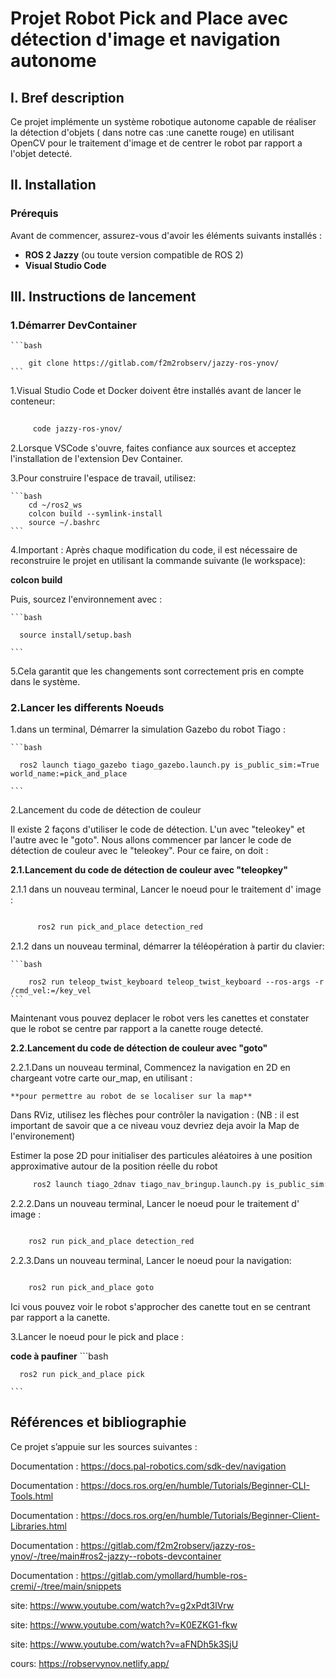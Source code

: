 # Projet Robot Pick and Place avec détection d'image et navigation autonome

## I. Bref description

  Ce projet implémente un système robotique autonome capable de réaliser la détection d'objets ( dans notre cas :une canette rouge) en utilisant OpenCV pour le traitement d'image et de centrer le robot par rapport a l'objet detecté. 

## II. Installation 

### Prérequis

Avant de commencer, assurez-vous d'avoir les éléments suivants installés :

- **ROS 2 Jazzy** (ou toute version compatible de ROS 2)
- **Visual Studio Code** 

  
## III. Instructions de lancement

### 1.Démarrer DevContainer
  
    ```bash
    
        git clone https://gitlab.com/f2m2robserv/jazzy-ros-ynov/
    ```
    
  1.Visual Studio Code et Docker doivent être installés avant de lancer le conteneur:
    
   ```bash
      
        code jazzy-ros-ynov/
   ```
    

  2.Lorsque VSCode s'ouvre, faites confiance aux sources et acceptez l'installation de l'extension Dev Container.

  3.Pour construire l'espace de travail, utilisez:
  
    ```bash
        cd ~/ros2_ws
        colcon build --symlink-install
        source ~/.bashrc
    ```
    

   
  4.Important : Après chaque modification du code, il est nécessaire  de reconstruire le projet en utilisant la commande suivante (le  workspace):
   
   **colcon build**

 Puis, sourcez l'environnement avec :
 
    ```bash
      
      source install/setup.bash
      
    ```

 5.Cela garantit que les changements sont correctement pris en compte dans le système.

 
### 2.Lancer les differents Noeuds
  
1.dans un terminal, Démarrer la simulation Gazebo du robot Tiago :

    ```bash
      
      ros2 launch tiago_gazebo tiago_gazebo.launch.py is_public_sim:=True world_name:=pick_and_place
    
    ```
2.Lancement du code de détection de couleur

  Il existe 2 façons d'utiliser le code de détection. L'un avec "teleokey" et l'autre avec le "goto".
  Nous allons commencer par lancer le code de détection de couleur avec le "teleokey". Pour ce faire, on doit :


**2.1.Lancement du code de détection de couleur avec "teleopkey"**

2.1.1 dans un nouveau terminal, Lancer le noeud pour le traitement d' image :

  ```bash
  
        ros2 run pick_and_place detection_red
  ```

2.1.2 dans un nouveau terminal, démarrer la téléopération à partir du clavier:

    ```bash
  
        ros2 run teleop_twist_keyboard teleop_twist_keyboard --ros-args -r /cmd_vel:=/key_vel
    ```
Maintenant vous pouvez deplacer le robot vers les canettes et constater que le robot se centre par rapport a la canette rouge detecté.


**2.2.Lancement du code de détection de couleur avec "goto"**

2.2.1.Dans un nouveau terminal, Commencez la navigation en 2D en chargeant votre carte our_map, en utilisant :

    **pour permettre au robot de se localiser sur la map**
    
  Dans RViz, utilisez les flèches pour contrôler la navigation : (NB : il est important de savoir que a ce niveau vouz devriez deja avoir la Map de l'environement)

  Estimer la pose 2D pour initialiser des particules aléatoires à une position approximative autour de la position réelle du robot
    
   ```bash 
        ros2 launch tiago_2dnav tiago_nav_bringup.launch.py is_public_sim:=True world_name:=our_map
   ```



2.2.2.Dans un nouveau terminal, Lancer le noeud pour le traitement d' image : 

  ```bash
  
      ros2 run pick_and_place detection_red
  ```
  
2.2.3.Dans un nouveau terminal, Lancer le noeud pour la navigation: 

  ```bash
  
      ros2 run pick_and_place goto
  ```

  Ici vous pouvez voir le robot s'approcher des canette tout en se centrant par rapport a la canette.

  
3.Lancer le noeud pour le pick and place :

  **code à paufiner**
    ```bash
      
      ros2 run pick_and_place pick
      
    ```

  
## Références et bibliographie
Ce projet s’appuie sur les sources suivantes :

Documentation : https://docs.pal-robotics.com/sdk-dev/navigation

Documentation : https://docs.ros.org/en/humble/Tutorials/Beginner-CLI-Tools.html

Documentation : https://docs.ros.org/en/humble/Tutorials/Beginner-Client-Libraries.html

Documentation : https://gitlab.com/f2m2robserv/jazzy-ros-ynov/-/tree/main#ros2-jazzy--robots-devcontainer

Documentation : https://gitlab.com/ymollard/humble-ros-cremi/-/tree/main/snippets

site: https://www.youtube.com/watch?v=g2xPdt3lVrw

site: https://www.youtube.com/watch?v=K0EZKG1-fkw

site: https://www.youtube.com/watch?v=aFNDh5k3SjU

cours: https://robservynov.netlify.app/












